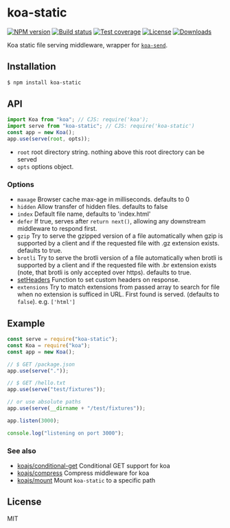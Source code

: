 # koa-static

[![NPM version][npm-image]][npm-url]
[![Build status][travis-image]][travis-url]
[![Test coverage][coveralls-image]][coveralls-url]
[![License][license-image]][license-url]
[![Downloads][downloads-image]][downloads-url]

Koa static file serving middleware, wrapper for [`koa-send`](https://github.com/koajs/send).

## Installation

```bash
$ npm install koa-static
```

## API

```js
import Koa from "koa"; // CJS: require('koa');
import serve from "koa-static"; // CJS: require('koa-static')
const app = new Koa();
app.use(serve(root, opts));
```

- `root` root directory string. nothing above this root directory can be served
- `opts` options object.

### Options

- `maxage` Browser cache max-age in milliseconds. defaults to 0
- `hidden` Allow transfer of hidden files. defaults to false
- `index` Default file name, defaults to 'index.html'
- `defer` If true, serves after `return next()`, allowing any downstream middleware to respond first.
- `gzip` Try to serve the gzipped version of a file automatically when gzip is supported by a client and if the requested file with .gz extension exists. defaults to true.
- `brotli` Try to serve the brotli version of a file automatically when brotli is supported by a client and if the requested file with .br extension exists (note, that brotli is only accepted over https). defaults to true.
- [setHeaders](https://github.com/koajs/send#setheaders) Function to set custom headers on response.
- `extensions` Try to match extensions from passed array to search for file when no extension is sufficed in URL. First found is served. (defaults to `false`).  e.g. `['html']`

## Example

```js
const serve = require("koa-static");
const Koa = require("koa");
const app = new Koa();

// $ GET /package.json
app.use(serve("."));

// $ GET /hello.txt
app.use(serve("test/fixtures"));

// or use absolute paths
app.use(serve(__dirname + "/test/fixtures"));

app.listen(3000);

console.log("listening on port 3000");
```

### See also

- [koajs/conditional-get](https://github.com/koajs/conditional-get) Conditional GET support for koa
- [koajs/compress](https://github.com/koajs/compress) Compress middleware for koa
- [koajs/mount](https://github.com/koajs/mount) Mount `koa-static` to a specific path

## License

MIT

[npm-image]: https://img.shields.io/npm/v/koa-static.svg?style=flat-square
[npm-url]: https://npmjs.org/package/koa-static
[github-tag]: http://img.shields.io/github/tag/koajs/static.svg?style=flat-square
[github-url]: https://github.com/koajs/static/tags
[travis-image]: https://img.shields.io/travis/koajs/static.svg?style=flat-square
[travis-url]: https://travis-ci.org/koajs/static
[coveralls-image]: https://img.shields.io/coveralls/koajs/static.svg?style=flat-square
[coveralls-url]: https://coveralls.io/r/koajs/static?branch=master
[license-image]: http://img.shields.io/npm/l/koa-static.svg?style=flat-square
[license-url]: LICENSE
[downloads-image]: http://img.shields.io/npm/dm/koa-static.svg?style=flat-square
[downloads-url]: https://npmjs.org/package/koa-static
[gittip-image]: https://img.shields.io/gittip/jonathanong.svg?style=flat-square
[gittip-url]: https://www.gittip.com/jonathanong/

